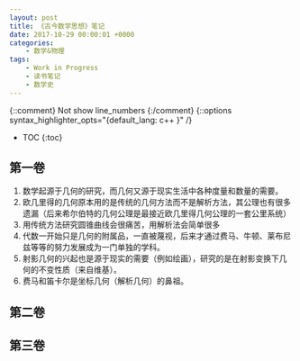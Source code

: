 ```yaml
---
layout: post
title: 《古今数学思想》笔记
date: 2017-10-29 00:00:01 +0000
categories:
    - 数学&物理
tags:
    - Work in Progress
    - 读书笔记
    - 数学史
---
```


{::comment} Not show line_numbers {:/comment}
{::options syntax_highlighter_opts="{default_lang: c++ \}" /}

* TOC
{:toc}

## 第一卷

1. 数学起源于几何的研究，而几何又源于现实生活中各种度量和数量的需要。
1. 欧几里得的几何原本用的是传统的几何方法而不是解析方法，其公理也有很多遗漏（后来希尔伯特的几何公理是最接近欧几里得几何公理的一套公里系统）
1. 用传统方法研究圆锥曲线会很痛苦，用解析法会简单很多
1. 代数一开始只是几何的附属品，一直被蔑视，后来才通过费马、牛顿、莱布尼兹等等的努力发展成为一门单独的学科。
1. 射影几何的兴起也是源于现实的需要（例如绘画），研究的是在射影变换下几何的不变性质（来自维基）。
1. 费马和笛卡尔是坐标几何（解析几何）的鼻祖。

## 第二卷

## 第三卷

